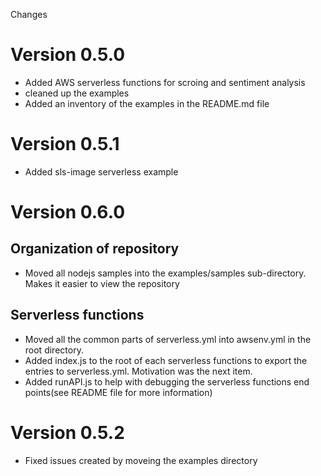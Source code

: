Changes

# Version 0.5.0

 - Added AWS serverless functions for scroing and sentiment analysis
 - cleaned up the examples
 - Added an inventory of the examples in the README.md file


 # Version 0.5.1

  - Added sls-image serverless example

# Version 0.6.0

## Organization of repository
- Moved all nodejs samples into the examples/samples sub-directory. Makes it easier to view the repository
 
## Serverless functions
- Moved all the common parts of serverless.yml into awsenv.yml in the root directory.
- Added index.js to the root of each serverless functions to export the entries to serverless.yml. Motivation was the next item.
- Added runAPI.js to help with debugging the serverless functions end points(see README file for more information)

# Version 0.5.2

- Fixed issues created by moveing the examples directory